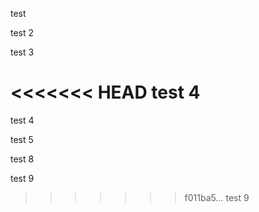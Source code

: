 test

test 2

test 3



<<<<<<< HEAD
test 4
=======
test 4










test 5



test 8


test 9 


>>>>>>> f011ba5... test 9
